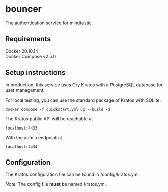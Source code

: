 # bouncer
The authentication service for mindtastic

## Requirements

Docker 20.10.14  
Docker Compose v2.5.0

## Setup instructions

In production, this service uses Ory Kratos with a PostgreSQL database for user management.  
  
For local testing, you can use the standard package of Kratos with SQLite:

    docker compose -f quickstart.yml up --build -d

The Kratos public API will be reachable at

    localhost:4433

With the admin endpoint at

    localhost:4434

## Configuration

The Kratos configuration file can be found in /config/kratos.yml.

*Note:* The config file **must** be named kratos.yml.
